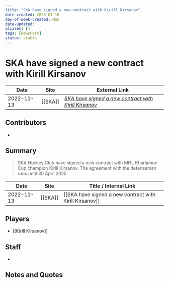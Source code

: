 ```yaml
---
title: "SKA have signed a new contract with Kirill Kirsanov"
date-created: 2023-01-16
day-of-week-created: Mon
date-updated: 
aliases: []
tags: [NewsPost]
status: stable
---
```


# SKA have signed a new contract with Kirill Kirsanov

| Date       | Site    | External Link                                                                                                                                 |
| ---------- | ------- | --------------------------------------------------------------------------------------------------------------------------------------------- |
| 2022-11-13 | [[SKA]] | [*SKA have signed a new contract with Kirill Kirsanov*](https://www.ska.ru/en/news/view/ska-podpisal-novyi-kontrakt-s-kirillom-kirsanovym-1/) |

## Contributors
- 

## Summary
> SKA Hockey Club have signed a new contract with MHL Kharlamov Cup champion Kirill Kirsanov. The agreement with the defenseman runs until 30 April 2025.

| Date | Site | Title / Internal Link | 
| ---- | ---- | --------------------- |
| 2022-11-13 | [[SKA]] | [[SKA have signed a new contract with Kirill Kirsanov]]

## Players
- [[Kirill Kirsanov]]

## Staff
- 

## Notes and Quotes

